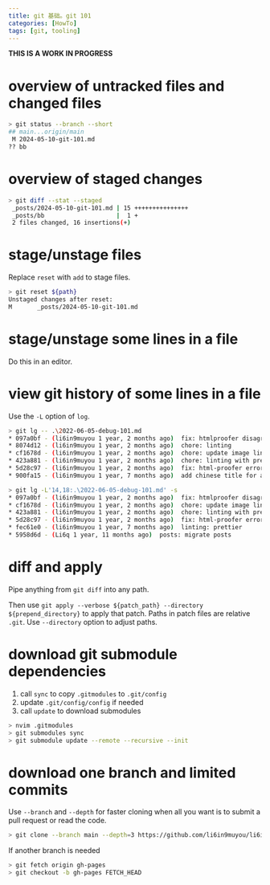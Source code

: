 ```yaml
---
title: git 基础。git 101
categories: [HowTo]
tags: [git, tooling]
---
```


**THIS IS A WORK IN PROGRESS**

# overview of untracked files and changed files

```bash
> git status --branch --short
## main...origin/main
 M 2024-05-10-git-101.md
?? bb
```

# overview of staged changes

```bash
> git diff --stat --staged
 _posts/2024-05-10-git-101.md | 15 +++++++++++++++
 _posts/bb                    |  1 +
 2 files changed, 16 insertions(+)
```

# stage/unstage files

Replace `reset` with `add` to stage files.

```bash
> git reset ${path}
Unstaged changes after reset:
M       _posts/2024-05-10-git-101.md
```

# stage/unstage some lines in a file

Do this in an editor.

# view git history of some lines in a file

Use the `-L` option of `log`.

```bash
> git lg -- .\2022-06-05-debug-101.md
* 097a0bf - (li6in9muyou 1 year, 2 months ago)  fix: htmlproofer disagree with unicode paths
* 8074d12 - (li6in9muyou 1 year, 2 months ago)  chore: linting
* cf1678d - (li6in9muyou 1 year, 2 months ago)  chore: update image links
* 423a881 - (li6in9muyou 1 year, 2 months ago)  chore: linting with prettier
* 5d28c97 - (li6in9muyou 1 year, 2 months ago)  fix: html-proofer errors
* 900fa15 - (li6in9muyou 1 year, 7 months ago)  add chinese title for all posts

> git lg -L'14,18:.\2022-06-05-debug-101.md' -s
* 097a0bf - (li6in9muyou 1 year, 2 months ago)  fix: htmlproofer disagree with unicode paths
* cf1678d - (li6in9muyou 1 year, 2 months ago)  chore: update image links
* 423a881 - (li6in9muyou 1 year, 2 months ago)  chore: linting with prettier
* 5d28c97 - (li6in9muyou 1 year, 2 months ago)  fix: html-proofer errors
* fec61e0 - (li6in9muyou 1 year, 7 months ago)  linting: prettier
* 5958d6d - (Li6q 1 year, 11 months ago)  posts: migrate posts
```

# diff and apply

Pipe anything from `git diff` into any path.

Then use `git apply --verbose ${patch_path} --directory ${prepend_directory}` to apply that patch.
Paths in patch files are relative `.git`.
Use `--directory` option to adjust paths.

# download git submodule dependencies

1. call `sync` to copy `.gitmodules` to `.git/config`
2. update `.git/config/config` if needed
3. call `update` to download submodules

```bash
> nvim .gitmodules
> git submodules sync
> git submodule update --remote --recursive --init
```

# download one branch and limited commits

Use `--branch` and `--depth` for faster cloning when all you want is to submit a pull request or read the code.

```bash
> git clone --branch main --depth=3 https://github.com/li6in9muyou/li6in9muyou.github.io.git
```

If another branch is needed

```bash
> git fetch origin gh-pages
> git checkout -b gh-pages FETCH_HEAD
```
